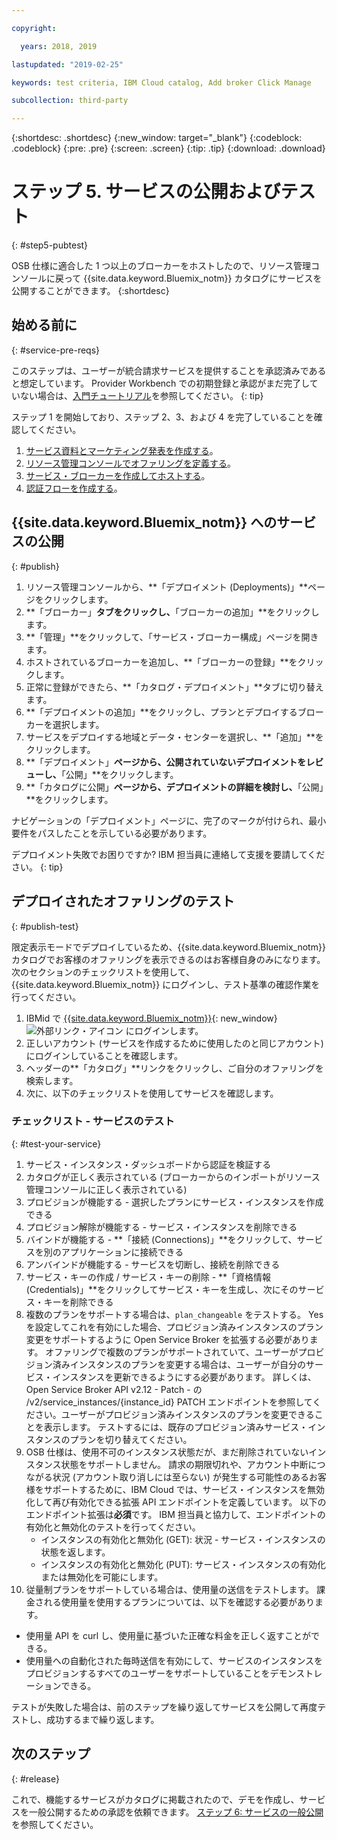 ```yaml
---

copyright:

  years: 2018, 2019 

lastupdated: "2019-02-25"

keywords: test criteria, IBM Cloud catalog, Add broker Click Manage

subcollection: third-party

---
```


{:shortdesc: .shortdesc}
{:new_window: target="_blank"}
{:codeblock: .codeblock}
{:pre: .pre}
{:screen: .screen}
{:tip: .tip}
{:download: .download}

# ステップ 5. サービスの公開およびテスト
{: #step5-pubtest}

OSB 仕様に適合した 1 つ以上のブローカーをホストしたので、リソース管理コンソールに戻って {{site.data.keyword.Bluemix_notm}} カタログにサービスを公開することができます。 
{:shortdesc}

## 始める前に
{: #service-pre-reqs}

このステップは、ユーザーが統合請求サービスを提供することを承認済みであると想定しています。 Provider Workbench での初期登録と承認がまだ完了していない場合は、[入門チュートリアル](/docs/third-party/index.md?topic=third-party-get-started#get-started)を参照してください。
{: tip}

ステップ 1 を開始しており、ステップ 2、3、および 4 を完了していることを確認してください。
1. [サービス資料とマーケティング発表を作成する](/docs/third-party?topic=third-party-content-tasks#content-tasks)。
2. [リソース管理コンソールでオファリングを定義する](/docs/third-party?topic=third-party-step2-define#step2-define)。
3. [サービス・ブローカーを作成してホストする](/docs/third-party?topic=third-party-step3-osb#step3-osb)。
3. [認証フローを作成する](/docs/third-party?topic=third-party-step4-iam#step4-iam)。

## {{site.data.keyword.Bluemix_notm}} へのサービスの公開
{: #publish}

1. リソース管理コンソールから、**「デプロイメント (Deployments)」**ページをクリックします。
2. **「ブローカー」**タブをクリックし、**「ブローカーの追加」**をクリックします。
3. **「管理」**をクリックして、「サービス・ブローカー構成」ページを開きます。
4. ホストされているブローカーを追加し、**「ブローカーの登録」**をクリックします。
5. 正常に登録ができたら、**「カタログ・デプロイメント」**タブに切り替えます。
6. **「デプロイメントの追加」**をクリックし、プランとデプロイするブローカーを選択します。
7. サービスをデプロイする地域とデータ・センターを選択し、**「追加」**をクリックします。
8. **「デプロイメント」**ページから、公開されていないデプロイメントをレビューし、**「公開」**をクリックします。
9. **「カタログに公開」**ページから、デプロイメントの詳細を検討し、**「公開」**をクリックします。

ナビゲーションの「デプロイメント」ページに、完了のマークが付けられ、最小要件をパスしたことを示している必要があります。

デプロイメント失敗でお困りですか? IBM 担当員に連絡して支援を要請してください。
{: tip}

## デプロイされたオファリングのテスト 
{: #publish-test}

限定表示モードでデプロイしているため、{{site.data.keyword.Bluemix_notm}} カタログでお客様のオファリングを表示できるのはお客様自身のみになります。 次のセクションのチェックリストを使用して、{{site.data.keyword.Bluemix_notm}} にログインし、テスト基準の確認作業を行ってください。

1. IBMid で [{{site.data.keyword.Bluemix_notm}}](https://cloud.ibm.com){: new_window} ![外部リンク・アイコン](../icons/launch-glyph.svg "External linkicon") にログインします。
2. 正しいアカウント (サービスを作成するために使用したのと同じアカウント) にログインしていることを確認します。
3. ヘッダーの**「カタログ」**リンクをクリックし、ご自分のオファリングを検索します。
4. 次に、以下のチェックリストを使用してサービスを確認します。

### チェックリスト - サービスのテスト
{: #test-your-service}

1. サービス・インスタンス・ダッシュボードから認証を検証する
2. カタログが正しく表示されている (ブローカーからのインポートがリソース管理コンソールに正しく表示されている)
3. プロビジョンが機能する - 選択したプランにサービス・インスタンスを作成できる
4. プロビジョン解除が機能する - サービス・インスタンスを削除できる
5. バインドが機能する - **「接続 (Connections)」**をクリックして、サービスを別のアプリケーションに接続できる
6. アンバインドが機能する - サービスを切断し、接続を削除できる
7. サービス・キーの作成 / サービス・キーの削除 - **「資格情報 (Credentials)」**をクリックしてサービス・キーを生成し、次にそのサービス・キーを削除できる
8. 複数のプランをサポートする場合は、`plan_changeable` をテストする。 Yes を設定してこれを有効にした場合、プロビジョン済みインスタンスのプラン変更をサポートするように Open Service Broker を拡張する必要があります。 オファリングで複数のプランがサポートされていて、ユーザーがプロビジョン済みインスタンスのプランを変更する場合は、ユーザーが自分のサービス・インスタンスを更新できるようにする必要があります。 詳しくは、Open Service Broker API v2.12 - Patch - の /v2/service_instances/{instance_id} PATCH エンドポイントを参照してください。ユーザーがプロビジョン済みインスタンスのプランを変更できることを表示します。 テストするには、既存のプロビジョン済みサービス・インスタンスのプランを切り替えてください。
9. OSB 仕様は、使用不可のインスタンス状態だが、まだ削除されていないインスタンス状態をサポートしません。 請求の期限切れや、アカウント中断につながる状況 (アカウント取り消しには至らない) が発生する可能性のあるお客様をサポートするために、IBM Cloud では、サービス・インスタンスを無効化して再び有効化できる拡張 API エンドポイントを定義しています。 以下のエンドポイント拡張は**必須**です。 IBM 担当員と協力して、エンドポイントの有効化と無効化のテストを行ってください。
   - インスタンスの有効化と無効化 (GET): 状況 - サービス・インスタンスの状態を返します。
   - インスタンスの有効化と無効化 (PUT): サービス・インスタンスの有効化または無効化を可能にします。
10. 従量制プランをサポートしている場合は、使用量の送信をテストします。 課金される使用量を使用するプランについては、以下を確認する必要があります。
   - 使用量 API を curl し、使用量に基づいた正確な料金を正しく返すことができる。
   - 使用量への自動化された毎時送信を有効にして、サービスのインスタンスをプロビジョンするすべてのユーザーをサポートしていることをデモンストレーションできる。

テストが失敗した場合は、前のステップを繰り返してサービスを公開して再度テストし、成功するまで繰り返します。


## 次のステップ
{: #release}

これで、機能するサービスがカタログに掲載されたので、デモを作成し、サービスを一般公開するための承認を依頼できます。 [ステップ 6: サービスの一般公開](/docs/third-party?topic=third-party-public-releasing#public-releasing)を参照してください。
